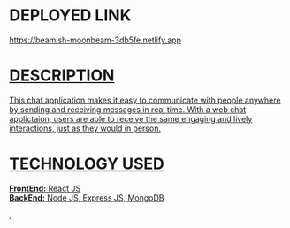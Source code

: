 <div><h1>DEPLOYED LINK</h1><a href="https://beamish-moonbeam-3db5fe.netlify.app/">https://beamish-moonbeam-3db5fe.netlify.app</>
<h1>DESCRIPTION</h1><p>This chat application makes it easy to communicate with people anywhere by sending and receiving messages in real time. With a web chat applictaion, users are able to receive the same engaging and lively interactions, just as they would in person.</p><h1>TECHNOLOGY USED</h1><p><strong>FrontEnd:</strong> React JS</br><strong>BackEnd:</strong> Node JS, Express JS, MongoDB</p></div>.
